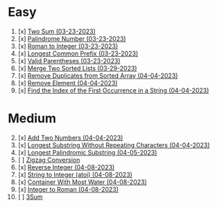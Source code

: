 # Easy

1. [x] [Two Sum (03-23-2023)](easy/two_sum.py)
9. [x] [Palindrome Number (03-23-2023)](easy/palindrome_number.py)
13. [x] [Roman to Integer (03-23-2023)](easy/roman_to_integer.py)
14. [x] [Longest Common Prefix (03-23-2023)](easy/longest_common_prefix.py)
20. [x] [Valid Parentheses (03-23-2023)](easy/valid_parentheses.py)
21. [x] [Merge Two Sorted Lists (03-29-2023)](easy/merge_two_sorted_lists.py)
26. [x] [Remove Duplicates from Sorted Array (04-04-2023)](easy/remove_duplicates_from_sorted_array.py)
27. [x] [Remove Element (04-04-2023)](easy/remove_element.py)
28. [x] [Find the Index of the First Occurrence in a String (04-04-2023)](easy/find_the_index_of_the_first_occurrence_in_a_string.py)

# Medium

2. [x] [Add Two Numbers (04-04-2023)](medium/add_two_numbers.py)
3. [x] [Longest Substring Without Repeating Characters (04-04-2023)](medium/longest_substring_without_repeating_characters.py)
5. [x] [Longest Palindromic Substring (04-05-2023)](medium/longest_palindromic_substring.py)
6. [ ] [Zigzag Conversion](medium/zigzag_conversion.py)
7. [x] [Reverse Integer (04-08-2023)](medium/reverse_integer.py)
8. [x] [String to Integer (atoi) (04-08-2023)](medium/string_to_integer.py)
11. [x] [Container With Most Water (04-08-2023)](medium/container_with_most_water.py)
12. [x] [Integer to Roman (04-08-2023)](medium/integer_to_roman.py)
15. [ ] [3Sum](medium/3sum.py)
